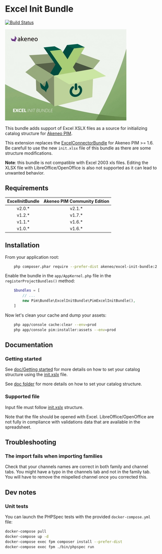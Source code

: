 # Excel Init Bundle

[![Build Status](https://travis-ci.org/akeneo/ExcelInitBundle.svg?branch=master)](https://travis-ci.org/akeneo/ExcelInitBundle)

![alt text](./doc/pictures/bundle_icon.jpg "")

This bundle adds support of Excel XSLX files as a source for initializing catalog structure for [Akeneo PIM](https://github.com/akeneo/pim-community-standard).

This extension replaces the [ExcelConnectorBundle](https://github.com/akeneo-labs/ExcelConnectorBundle) for Akeneo PIM >= 1.6.
Be carefull to use the new `init.xlsx` file of this bundle as there are some structure modifications.

**Note**: this bundle is not compatible with Excel 2003 xls files. Editing the XLSX file with LibreOffice/OpenOffice is also not supported as it can lead to unwanted behavior.

## Requirements

| ExcelInitBundle | Akeneo PIM Community Edition |
|:---------------:|:----------------------------:|
| v2.0.*          | v2.1.*                       |
| v1.2.*          | v1.7.*                       |
| v1.1.*          | v1.6.*                       |
| v1.0.*          | v1.6.*                       |

## Installation

From your application root:

```bash
    php composer.phar require --prefer-dist akeneo/excel-init-bundle:2.0.*
```

Enable the bundle in the `app/AppKernel.php` file in the `registerProjectBundles()` method:

```php
    $bundles = [
        // ...
        new Pim\Bundle\ExcelInitBundle\PimExcelInitBundle(),
    ]
```

Now let's clean your cache and dump your assets:

```bash
    php app/console cache:clear --env=prod
    php app/console pim:installer:assets --env=prod
```

## Documentation

### Getting started

See [doc/Getting started](./doc/Getting-started.rst) for more details on how to set your catalog structure
using the [init.xslx](./src/Resources/fixtures/minimal/init.xlsx) file.

See [doc folder](./doc/Home.rst) for more details on how to set your catalog structure.

### Supported file

Input file must follow [init.xslx](./src/Resources/fixtures/minimal/init.xlsx) structure.

Note that the file should be opened with Excel.
LibreOffice/OpenOffice are not fully in compliance with validations data that are available in the spreadsheet.

## Troubleshooting

### The import fails when importing families

Check that your channels names are correct in both family and channel tabs.
You might have a typo in the channels tab and not in the family tab.
You will have to remove the mispelled channel once you corrected this.

## Dev notes

### Unit tests

You can launch the PHPSpec tests with the provided `docker-compose.yml` file:

```bash
docker-compose pull
docker-compose up -d
docker-compose exec fpm composer install --prefer-dist
docker-compose exec fpm ./bin/phpspec run
```
